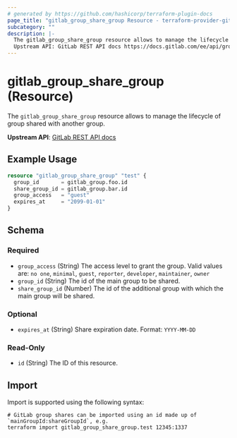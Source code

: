 ```yaml
---
# generated by https://github.com/hashicorp/terraform-plugin-docs
page_title: "gitlab_group_share_group Resource - terraform-provider-gitlab"
subcategory: ""
description: |-
  The gitlab_group_share_group resource allows to manage the lifecycle of group shared with another group.
  Upstream API: GitLab REST API docs https://docs.gitlab.com/ee/api/groups.html#share-groups-with-groups
---
```


# gitlab_group_share_group (Resource)

The `gitlab_group_share_group` resource allows to manage the lifecycle of group shared with another group.

**Upstream API**: [GitLab REST API docs](https://docs.gitlab.com/ee/api/groups.html#share-groups-with-groups)

## Example Usage

```terraform
resource "gitlab_group_share_group" "test" {
  group_id       = gitlab_group.foo.id
  share_group_id = gitlab_group.bar.id
  group_access   = "guest"
  expires_at     = "2099-01-01"
}
```

<!-- schema generated by tfplugindocs -->
## Schema

### Required

- `group_access` (String) The access level to grant the group. Valid values are: `no one`, `minimal`, `guest`, `reporter`, `developer`, `maintainer`, `owner`
- `group_id` (String) The id of the main group to be shared.
- `share_group_id` (Number) The id of the additional group with which the main group will be shared.

### Optional

- `expires_at` (String) Share expiration date. Format: `YYYY-MM-DD`

### Read-Only

- `id` (String) The ID of this resource.

## Import

Import is supported using the following syntax:

```shell
# GitLab group shares can be imported using an id made up of `mainGroupId:shareGroupId`, e.g.
terraform import gitlab_group_share_group.test 12345:1337
```
